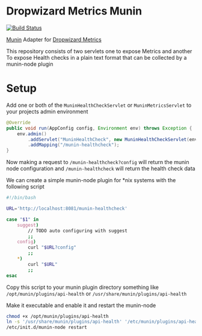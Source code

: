 # Dropwizard Metrics Munin

[![Build Status](https://travis-ci.org/Mustard/dropwizard-metrics-munin.svg?branch=master)](https://travis-ci.org/Mustard/dropwizard-metrics-munin)

[Munin](http://munin-monitoring.org/) Adapter for [Dropwizard Metrics](TODO)

This repository consists of two servlets one to expose Metrics and another To expose Health checks in a plain text format that can be collected by a munin-node plugin

# Setup

Add one or both of the `MuninHealthCheckServlet` or `MuninMetricsServlet` to your projects admin environment

```java
@Override
public void run(AppConfig config, Environment env) throws Exception {
    env.admin()
        .addServlet("MuninHealthCheck", new MuninHealthCheckServlet(env.healthChecks()))
        .addMapping("/munin-healthcheck");
}
```

Now making a request to `/munin-healthcheck?config` will return the munin node configuration and `/munin-healthcheck` will return the health check data

We can create a simple munin-node plugin for *nix systems with the following script

```bash
#!/bin/bash

URL='http://localhost:8081/munin-healthcheck'

case "$1" in
    suggest)
        // TODO auto configuring with suggest
        ;;
    config)
        curl "$URL?config"
        ;;
    *)
        curl "$URL"
        ;;
esac
```

Copy this script to your munin plugin directory something like `/opt/munin/plugins/api-health` or `/usr/share/munin/plugins/api-health`

Make it executable and enable it and restart the munin-node

```bash
chmod +x /opt/munin/plugins/api-health
ln -s '/usr/share/munin/plugins/api-health' '/etc/munin/plugins/api-health'
/etc/init.d/munin-node restart
```

